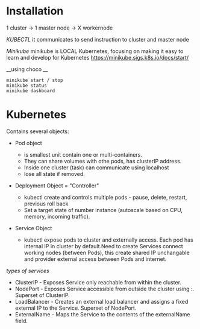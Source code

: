 # Installation

1 cluster -> 1 master node -> X workernode

*KUBECTL*
it communicates to send instruction to cluster and master node

*Minikube*
minikube is LOCAL Kubernetes, focusing on making it easy to learn and develop for Kubernetes
https://minikube.sigs.k8s.io/docs/start/

__using choco __
```
minikube start / stop
minikube status
minikube dashboard
```

# Kubernetes

Contains several objects: 
    
- Pod object  
  -  is smallest unit contain one or multi-containers.  
  - They can share volumes with othe pods, has clusterIP address.    
  - Inside one cluster (task) can communicate using localhost  
  - lose all state if removed.  


- Deployment Object = "Controller"  
  - kubectl create and controls multiple pods - pause, delete, restart, previous roll back  
  - Set a target state of number instance (autoscale based on CPU, memory, incoming traffic).  


- Service Object  
  - kubectl expose pods to cluster and externally access. Each pod has internal IP in cluster by default.Need to create Services connect working nodes (between Pods), this create shared IP unchangable and provider external access between Pods and internet.
  
  
*types of services*
- ClusterIP - Exposes Service only reachable from within the cluster.
- NodePort - Exposes Service accessible from outside the cluster using <NodeIP>:<NodePort>. Superset of ClusterIP.
- LoadBalancer - Creates an external load balancer and assigns a fixed external IP to the Service. Superset of NodePort.
- ExternalName - Maps the Service to the contents of the externalName field.